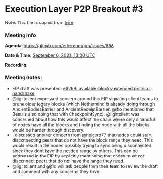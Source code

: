 # Execution Layer P2P Breakout #3

Note: This file is copied from [here](https://github.com/ethereum/pm/issues/858#issuecomment-1708403774)

### Meeting Info

**Agenda**: https://github.com/ethereum/pm/issues/858

**Date & Time**: [September 6, 2023, 13:00 UTC](https://savvytime.com/converter/utc-to-germany-berlin-united-kingdom-london-ny-new-york-city-ca-san-francisco-china-shanghai-japan-tokyo-australia-sydney/aug-9-2023/13-00)

**Recording**:


### Meeting notes:

- EIP draft was presented: [eth/69: available-blocks-extended protocol handshake](https://hackmd.io/@smartprogrammer/rkqC8y42n)
- @lightclient expressed concern around this EIP signaling client teams to prune older legacy blocks (which Nethermind is already doing through AncientBodiesBarrier and AncientReceiptBarrier. @jflo mentioned that Besu is also doing that with CheckpointSync). @lightclient was concerned about how this would affect the chain where only a handful of nodes have all the blocks and finding the node with all the blocks would be harder through discovery.
- I discussed another concern from @holgerd77 that nodes could start disconnecting peers that do not have the block range they need. This would result in the nodes possibly trying to sync being disconnected since they dont have the needed range by others. This can be addressed in the EIP by explicitly mentioning that nodes must not disconnect peers that do not have the range they need.
- @lightclient and @jflo will ask people from their team to review the draft and comment with any concerns they have.
